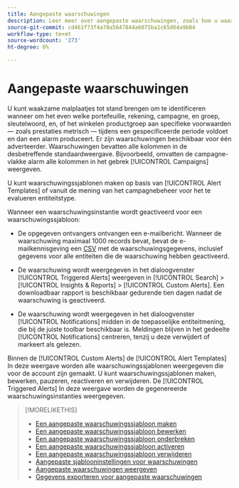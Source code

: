 ```yaml
---
title: Aangepaste waarschuwingen
description: Leer meer over aangepaste waarschuwingen, zoals hoe u waarschuwingssjablonen maakt en wanneer waarschuwingen worden geactiveerd.
source-git-commit: cd461f73f4a70a5647844a6075ba1c65d64a9b04
workflow-type: tm+mt
source-wordcount: '273'
ht-degree: 0%

---
```


# Aangepaste waarschuwingen

U kunt waakzame malplaatjes tot stand brengen om te identificeren wanneer om het even welke portefeuille, rekening, campagne, en groep, sleutelwoord, en, of het winkelen productgroep aan specifieke voorwaarden — zoals prestaties metrisch — tijdens een gespecificeerde periode voldoet en dan een alarm produceert. Er zijn waarschuwingen beschikbaar voor één adverteerder. Waarschuwingen bevatten alle kolommen in de desbetreffende standaardweergave. Bijvoorbeeld, omvatten de campagne-vlakke alarm alle kolommen in het gebrek [!UICONTROL Campaigns] weergeven.

U kunt waarschuwingssjablonen maken op basis van [!UICONTROL Alert Templates] of vanuit de mening van het campagnebeheer voor het te evalueren entiteitstype.

Wanneer een waarschuwingsinstantie wordt geactiveerd voor een waarschuwingssjabloon:

* De opgegeven ontvangers ontvangen een e-mailbericht. Wanneer de waarschuwing maximaal 1000 records bevat, bevat de e-mailkennisgeving een [CSV](/help/search-social-commerce/glossary.md#c-d) met de waarschuwingsgegevens, inclusief gegevens voor alle entiteiten die de waarschuwing hebben geactiveerd.

* De waarschuwing wordt weergegeven in het dialoogvenster [!UICONTROL Triggered Alerts] weergeven in [!UICONTROL Search] > [!UICONTROL Insights & Reports] > [!UICONTROL Custom Alerts]. Een downloadbaar rapport is beschikbaar gedurende tien dagen nadat de waarschuwing is geactiveerd.

* De waarschuwing wordt weergegeven in het dialoogvenster [!UICONTROL Notifications] midden in de toepasselijke entiteitmening, die bij de juiste toolbar beschikbaar is. Meldingen blijven in het gedeelte [!UICONTROL Notifications] centreren, tenzij u deze verwijdert of markeert als gelezen.

Binnen de [!UICONTROL Custom Alerts] de [!UICONTROL Alert Templates] In deze weergave worden alle waarschuwingssjablonen weergegeven die voor de account zijn gemaakt. U kunt waarschuwingssjablonen maken, bewerken, pauzeren, reactiveren en verwijderen. De [!UICONTROL Triggered Alerts] In deze weergave worden de gegenereerde waarschuwingsinstanties weergegeven.

>[!MORELIKETHIS]
>
>* [Een aangepaste waarschuwingssjabloon maken](alert-template-create.md)
>* [Een aangepaste waarschuwingssjabloon bewerken](alert-template-edit.md)
>* [Een aangepaste waarschuwingssjabloon onderbreken](alert-template-pause.md)
>* [Een aangepaste waarschuwingssjabloon activeren](alert-template-activate.md)
>* [Een aangepaste waarschuwingssjabloon verwijderen](alert-template-delete.md)
>* [Aangepaste sjablooninstellingen voor waarschuwingen](alert-template-settings.md)
>* [Aangepaste waarschuwingen weergeven](alert-view.md)
>* [Gegevens exporteren voor aangepaste waarschuwingen](alert-export-data.md)

